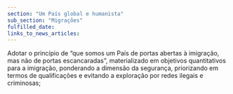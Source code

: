 ```yaml
---
section: "Um País global e humanista"
sub_section: "Migrações"
fulfilled_date:
links_to_news_articles:
---
```


Adotar o princípio de “que somos um País de portas abertas à imigração, mas não de portas escancaradas”, materializado em objetivos quantitativos para a imigração, ponderando a dimensão da segurança, priorizando em termos de qualificações e evitando a exploração por redes ilegais e criminosas;